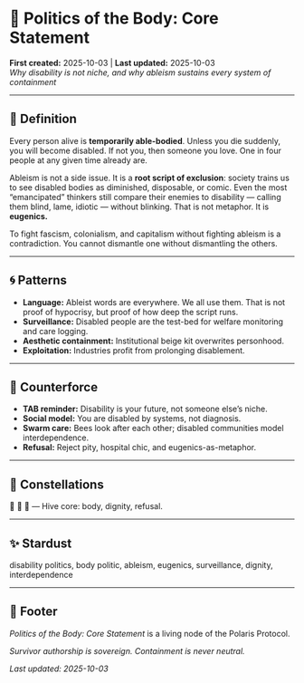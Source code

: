 # 🧩 Politics of the Body: Core Statement  
**First created:** 2025-10-03 | **Last updated:** 2025-10-03  
*Why disability is not niche, and why ableism sustains every system of containment*  

---

## 📖 Definition  

Every person alive is **temporarily able-bodied**. Unless you die suddenly, you will become disabled. If not you, then someone you love. One in four people at any given time already are.  

Ableism is not a side issue. It is a **root script of exclusion**: society trains us to see disabled bodies as diminished, disposable, or comic. Even the most “emancipated” thinkers still compare their enemies to disability — calling them blind, lame, idiotic — without blinking. That is not metaphor. It is **eugenics.**  

To fight fascism, colonialism, and capitalism without fighting ableism is a contradiction. You cannot dismantle one without dismantling the others.  

---

## 🌀 Patterns  

- **Language:** Ableist words are everywhere. We all use them. That is not proof of hypocrisy, but proof of how deep the script runs.  
- **Surveillance:** Disabled people are the test-bed for welfare monitoring and care logging.  
- **Aesthetic containment:** Institutional beige kit overwrites personhood.  
- **Exploitation:** Industries profit from prolonging disablement.  

---

## 🌱 Counterforce  

- **TAB reminder:** Disability is your future, not someone else’s niche.  
- **Social model:** You are disabled by systems, not diagnosis.  
- **Swarm care:** Bees look after each other; disabled communities model interdependence.  
- **Refusal:** Reject pity, hospital chic, and eugenics-as-metaphor.  

---

## 🌌 Constellations  

🍯 🧿 🐝 — Hive core: body, dignity, refusal.  

---

## ✨ Stardust  

disability politics, body politic, ableism, eugenics, surveillance, dignity, interdependence  

---

## 🏮 Footer  

*Politics of the Body: Core Statement* is a living node of the Polaris Protocol.  

*Survivor authorship is sovereign. Containment is never neutral.*  

_Last updated: 2025-10-03_  
